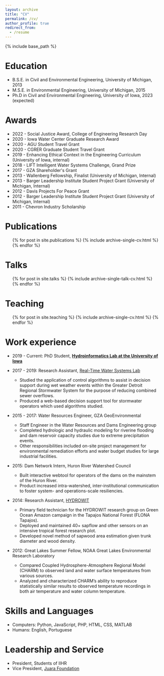 ```yaml
---
layout: archive
title: "CV"
permalink: /cv/
author_profile: true
redirect_from:
  - /resume
---
```


{% include base_path %}

Education
======
* B.S.E. in Civil and Environmental Engineering, University of Michigan, 2013
* M.S.E. in Environmental Engineering, University of Michigan, 2015
* Ph.D in Civil and Environmental Engineering, University of Iowa, 2023 (expected)

Awards
======
* 2022 - Social Justice Award, College of Engineering Research Day
* 2020 - Iowa Water Center Graduate Research Award
* 2020 - AGU Student Travel Grant
* 2020 - CGRER Graduate Student Travel Grant
* 2019 - Enhancing Ethical Context in the Engineering Curriculum (University of Iowa, internal) 
* 2018 - LIFT Intelligent Water Systems Challenge, Grand Prize
* 2017 - GZA Shareholder's Grant
* 2013 - Wallenberg Fellowship, Finalist (University of Michigan, Internal)
* 2013 - Barger Leadership Institute Student Project Grant (University of Michigan, Internal)
* 2012 - Davis Projects For Peace Grant
* 2012 - Barger Leadership Institute Student Project Grant (University of Michigan, Internal)
* 2011 - Chevron Industry Scholarship

Publications
======
  <ul>{% for post in site.publications %}
    {% include archive-single-cv.html %}
  {% endfor %}</ul>

Talks
======
  <ul>{% for post in site.talks %}
    {% include archive-single-talk-cv.html %}
  {% endfor %}</ul>

Teaching
======
  <ul>{% for post in site.teaching %}
    {% include archive-single-cv.html %}
  {% endfor %}</ul>

Work experience
======
* 2019 - Current: PhD Student, <b>[Hydroinformatics Lab at the University of Iowa](https://hydroinformatics.uiowa.edu/#)</b>

* 2017 - 2019: Research Assistant, [Real-Time Water Systems Lab](http://107.170.79.190/)
  * Studied the application of control algorithms to assist in decision support during wet weather events within the Greater Detroit Regional Stormwater System for the purpose of reducing combined sewer overflows. 
  * Produced a web-based decision support tool for stormwater operators which used algorithms studied.

* 2015 - 2017: Water Resources Engineer, GZA GeoEnvironmental
  * Staff Engineer in the Water Resources and Dams Engineering group
  * Completed hydrologic and hydraulic modeling for riverine flooding and dam reservoir capacity studies due to extreme precipitation events.
  * Other responsibilities included on-site project management for environmental remediation efforts and water budget studies for large industrial facilities.

* 2015: Dam Network Intern, Huron River Watershed Council
  * Built interactive webtool for operators of the dams on the mainstem of the Huron River.
  * Product increased intra-watershed, inter-institutional communication to foster system- and operations-scale resiliencies.

* 2014: Research Assistant, [HYDROWIT](http://www-personal.umich.edu/~ivanov/HYDROWIT/HYDROWIT.html)
  * Primary field technician for the HYDROWIT research group on Green Ocean Amazon campaign in the Tapajos National Forest (FLONA Tapajos).
  * Deployed and maintained 40+ sapflow and other sensors on an intensive tropical forest research plot.
  * Developed novel method of sapwood area estimation given trunk diameter and wood density.

* 2012: Great Lakes Summer Fellow, NOAA Great Lakes Environmental Research Laboratory
  * Compared Coupled Hydrosphere-Atmosphere Regional Model (CHARM) to observed land and water surface temperatures from various sources.
  *  Analyzed and characterized CHARM’s ability to reproduce
statistically similar results to observed temperature recordings in both air temperature and water
column temperature.

Skills and Languages
======
* Computers: Python, JavaScript, PHP, HTML, CSS, MATLAB
* Humans: English, Portuguese

Leadership and Service
======
* President, Students of IIHR
* Vice President, [Juara Foundation](https://juarafound.org/)
